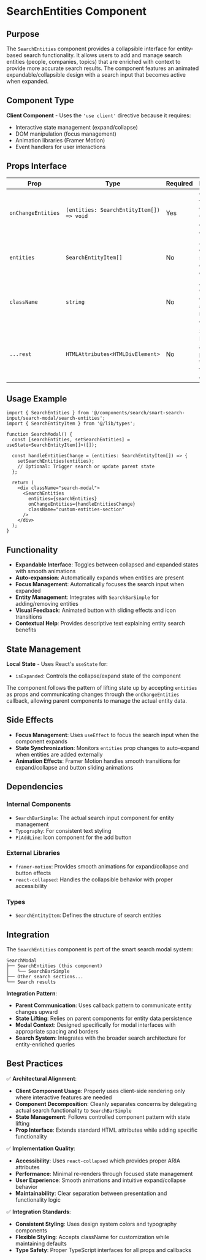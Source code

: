 # SearchEntities Component

## Purpose

The `SearchEntities` component provides a collapsible interface for entity-based search functionality. It allows users to add and manage search entities (people, companies, topics) that are enriched with context to provide more accurate search results. The component features an animated expandable/collapsible design with a search input that becomes active when expanded.

## Component Type

**Client Component** - Uses the `'use client'` directive because it requires:
- Interactive state management (expand/collapse)
- DOM manipulation (focus management)
- Animation libraries (Framer Motion)
- Event handlers for user interactions

## Props Interface

| Prop | Type | Required | Description |
|------|------|----------|-------------|
| `onChangeEntities` | `(entities: SearchEntityItem[]) => void` | Yes | Callback function triggered when the entities list changes |
| `entities` | `SearchEntityItem[]` | No | Array of current search entities to display |
| `className` | `string` | No | Additional CSS classes to apply to the root element |
| `...rest` | `HTMLAttributes<HTMLDivElement>` | No | Standard HTML div attributes passed through to the root element |

## Usage Example

```tsx
import { SearchEntities } from '@/components/search/smart-search-input/search-modal/search-entities';
import { SearchEntityItem } from '@/lib/types';

function SearchModal() {
  const [searchEntities, setSearchEntities] = useState<SearchEntityItem[]>([]);

  const handleEntitiesChange = (entities: SearchEntityItem[]) => {
    setSearchEntities(entities);
    // Optional: Trigger search or update parent state
  };

  return (
    <div className="search-modal">
      <SearchEntities
        entities={searchEntities}
        onChangeEntities={handleEntitiesChange}
        className="custom-entities-section"
      />
    </div>
  );
}
```

## Functionality

- **Expandable Interface**: Toggles between collapsed and expanded states with smooth animations
- **Auto-expansion**: Automatically expands when entities are present
- **Focus Management**: Automatically focuses the search input when expanded
- **Entity Management**: Integrates with `SearchBarSimple` for adding/removing entities
- **Visual Feedback**: Animated button with sliding effects and icon transitions
- **Contextual Help**: Provides descriptive text explaining entity search benefits

## State Management

**Local State** - Uses React's `useState` for:
- `isExpanded`: Controls the collapse/expand state of the component

The component follows the pattern of lifting state up by accepting `entities` as props and communicating changes through the `onChangeEntities` callback, allowing parent components to manage the actual entity data.

## Side Effects

- **Focus Management**: Uses `useEffect` to focus the search input when the component expands
- **State Synchronization**: Monitors `entities` prop changes to auto-expand when entities are added externally
- **Animation Effects**: Framer Motion handles smooth transitions for expand/collapse and button sliding animations

## Dependencies

### Internal Components
- `SearchBarSimple`: The actual search input component for entity management
- `Typography`: For consistent text styling
- `PiAddLine`: Icon component for the add button

### External Libraries
- `framer-motion`: Provides smooth animations for expand/collapse and button effects
- `react-collapsed`: Handles the collapsible behavior with proper accessibility

### Types
- `SearchEntityItem`: Defines the structure of search entities

## Integration

The `SearchEntities` component is part of the smart search modal system:

```
SearchModal
├── SearchEntities (this component)
│   └── SearchBarSimple
├── Other search sections...
└── Search results
```

**Integration Pattern**:
- **Parent Communication**: Uses callback pattern to communicate entity changes upward
- **State Lifting**: Relies on parent components for entity data persistence
- **Modal Context**: Designed specifically for modal interfaces with appropriate spacing and borders
- **Search System**: Integrates with the broader search architecture for entity-enriched queries

## Best Practices

✅ **Architectural Alignment**:
- **Client Component Usage**: Properly uses client-side rendering only where interactive features are needed
- **Component Decomposition**: Cleanly separates concerns by delegating actual search functionality to `SearchBarSimple`
- **State Management**: Follows controlled component pattern with state lifting
- **Prop Interface**: Extends standard HTML attributes while adding specific functionality

✅ **Implementation Quality**:
- **Accessibility**: Uses `react-collapsed` which provides proper ARIA attributes
- **Performance**: Minimal re-renders through focused state management
- **User Experience**: Smooth animations and intuitive expand/collapse behavior
- **Maintainability**: Clear separation between presentation and functionality logic

✅ **Integration Standards**:
- **Consistent Styling**: Uses design system colors and typography components
- **Flexible Styling**: Accepts className for customization while maintaining defaults
- **Type Safety**: Proper TypeScript interfaces for all props and callbacks